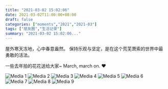 ```yaml
---
title: "2021-03-02 15:02:06"
date: 2021-03-02T11:00:00+08:00
draft: false
categories: ["moments","2021","2021-03"]
tags: ["朋友圈","生活记录"]
summary: "2021-03-02 15:02:06..."
---
```


屋外寒天冻地，心中春意盎然。
保持乐观与坚定，是在这个荒芜萧索的世界中最勇敢的活法。

一些去年拍的花花送给大家~ 
March, march on. ❤️

![Media 1](/Moments/photos/2021-03-02/202103021502060.jpg)
![Media 2](/Moments/photos/2021-03-02/202103021502061.jpg)
![Media 3](/Moments/photos/2021-03-02/202103021502062.jpg)
![Media 4](/Moments/photos/2021-03-02/202103021502063.jpg)
![Media 5](/Moments/photos/2021-03-02/202103021502064.jpg)
![Media 6](/Moments/photos/2021-03-02/202103021502065.jpg)
![Media 7](/Moments/photos/2021-03-02/202103021502066.jpg)
![Media 8](/Moments/photos/2021-03-02/202103021502067.jpg)
![Media 9](/Moments/photos/2021-03-02/202103021502068.jpg)

